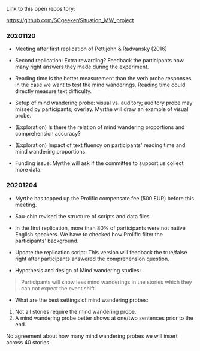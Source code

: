 Link to this open repository:
    
https://github.com/SCgeeker/Situation_MW_project

### 20201120

- Meeting after first replication of Pettijohn & Radvansky (2016)

- Second replication: Extra rewarding? Feedback the participants how many right answers they made during the experiment. 

- Reading time is the better measurement than the verb probe responses in the case we want to test the mind wanderings. Reading time could directly measure text difficulty. 

- Setup of mind wandering probe: visual vs. auditory; auditory probe may missed by participants; overlay. Myrthe will draw an example of visual probe. 

- (Exploration) Is there the relation of mind wandering proportions and comprehension accuracy?

- (Exploration) Impact of text fluency on participants' reading time and mind wandering proportions. 

- Funding issue: Myrthe will ask if the committee to support us collect more data. 

### 20201204

- Myrthe has topped up the Prolific compensate fee (500 EUR) before this meeting.

- Sau-chin revised the structure of scripts and data files.

- In the first replication, more than 80% of participants were not native English speakers. We have to checked how Prolific filter the participants' background. 

- Update the replication script: This version will feedback the true/false right after participants answered the comprehension question. 

- Hypothesis and design of Mind wandering studies:

> Participants will show less mind wanderings in the stories which they can not expect the event shift.

- What are the best settings of mind wandering probes: 

1. Not all stories require the mind wandering probe. 
2. A mind wandering probe better shows at one/two sentences prior to the end.

No agreement about how many mind wandering probes we will insert across 40 stories.